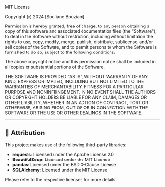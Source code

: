 MIT License

Copyright (c) 2024 [Soufiane Bouziani]

Permission is hereby granted, free of charge, to any person obtaining a copy of this software and associated documentation files (the "Software"), to deal in the Software without restriction, including without limitation the rights to use, copy, modify, merge, publish, distribute, sublicense, and/or sell copies of the Software, and to permit persons to whom the Software is furnished to do so, subject to the following conditions:

The above copyright notice and this permission notice shall be included in all copies or substantial portions of the Software.

THE SOFTWARE IS PROVIDED "AS IS", WITHOUT WARRANTY OF ANY KIND, EXPRESS OR IMPLIED, INCLUDING BUT NOT LIMITED TO THE WARRANTIES OF MERCHANTABILITY, FITNESS FOR A PARTICULAR PURPOSE AND NONINFRINGEMENT. IN NO EVENT SHALL THE AUTHORS OR COPYRIGHT HOLDERS BE LIABLE FOR ANY CLAIM, DAMAGES OR OTHER LIABILITY, WHETHER IN AN ACTION OF CONTRACT, TORT OR OTHERWISE, ARISING FROM, OUT OF OR IN CONNECTION WITH THE SOFTWARE OR THE USE OR OTHER DEALINGS IN THE SOFTWARE.

---

## 📌 Attribution
This project makes use of the following third-party libraries:

- **requests**: Licensed under the Apache License 2.0  
- **BeautifulSoup**: Licensed under the MIT License  
- **pandas**: Licensed under the BSD 3-Clause License  
- **SQLAlchemy**: Licensed under the MIT License  

Please refer to the respective licenses for more details.
